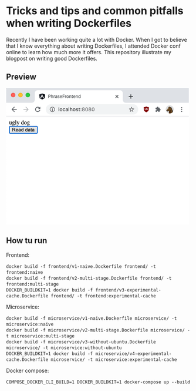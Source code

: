 # Tricks and tips and common pitfalls when writing Dockerfiles

Recently I have been working quite a lot with Docker. When I got to believe that I know everything about writing Dockerfiles, I attended Docker conf online to learn how much more it offers. This repository illustrate my blogpost on writing good Dockerfiles. 

## Preview
![screenshot](https://github.com/aslaski/dockerfiles/raw/master/phrase-preview.png)

## How tu run
Frontend:

    docker build -f frontend/v1-naive.Dockerfile frontend/ -t frontend:naive
    docker build -f frontend/v2-multi-stage.Dockerfile frontend/ -t frontend:multi-stage
    DOCKER_BUILDKIT=1 docker build -f frontend/v3-experimental-cache.Dockerfile frontend/ -t frontend:experimental-cache
Microservice:

    docker build -f microservice/v1-naive.Dockerfile microservice/ -t microservice:naive
    docker build -f microservice/v2-multi-stage.Dockerfile microservice/ -t microservice:multi-stage
    docker build -f microservice/v3-without-ubuntu.Dockerfile microservice/ -t microservice:without-ubuntu
    DOCKER_BUILDKIT=1 docker build -f microservice/v4-experimental-cache.Dockerfile microservice/ -t microservice:experimental-cache
Docker compose:

    COMPOSE_DOCKER_CLI_BUILD=1 DOCKER_BUILDKIT=1 docker-compose up --build

